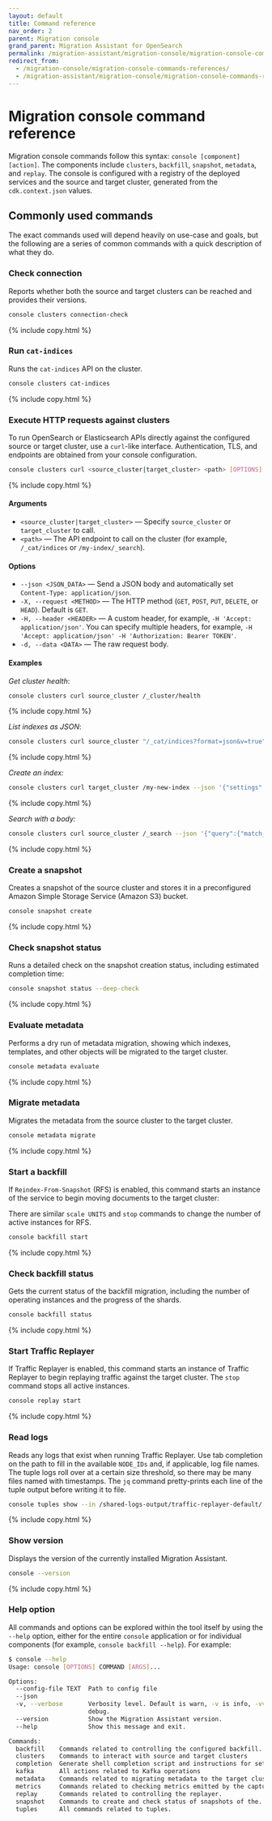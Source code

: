```yaml
---
layout: default
title: Command reference
nav_order: 2
parent: Migration console
grand_parent: Migration Assistant for OpenSearch
permalink: /migration-assistant/migration-console/migration-console-command-reference/
redirect_from:
  - /migration-console/migration-console-commands-references/
  - /migration-assistant/migration-console/migration-console-commands-references/
---
```


# Migration console command reference

Migration console commands follow this syntax: `console [component] [action]`. The components include `clusters`, `backfill`, `snapshot`, `metadata`, and `replay`. The console is configured with a registry of the deployed services and the source and target cluster, generated from the `cdk.context.json` values.

## Commonly used commands

The exact commands used will depend heavily on use-case and goals, but the following are a series of common commands with a quick description of what they do.

### Check connection

Reports whether both the source and target clusters can be reached and provides their versions.

```sh
console clusters connection-check
```
{% include copy.html %}

### Run `cat-indices`

Runs the `cat-indices` API on the cluster.

```sh
console clusters cat-indices
```
{% include copy.html %}

### Execute HTTP requests against clusters

To run OpenSearch or Elasticsearch APIs directly against the configured source or target cluster, use a `curl`-like interface. Authentication, TLS, and endpoints are obtained from your console configuration.

```sh
console clusters curl <source_cluster|target_cluster> <path> [OPTIONS]
```
{% include copy.html %}

#### Arguments

* `<source_cluster|target_cluster>` — Specify `source_cluster` or `target_cluster` to call.
* `<path>` — The API endpoint to call on the cluster (for example, `/_cat/indices` or `/my-index/_search`).

#### Options

* `--json <JSON_DATA>` — Send a JSON body and automatically set `Content-Type: application/json`.
* `-X, --request <METHOD>` — The HTTP method (`GET`, `POST`, `PUT`, `DELETE`, or `HEAD`). Default is `GET`.
* `-H, --header <HEADER>` — A custom header, for example, `-H 'Accept: application/json'`. You can specify multiple headers, for example, `-H 'Accept: application/json' -H 'Authorization: Bearer TOKEN'`.
* `-d, --data <DATA>` — The raw request body.

#### Examples

*Get cluster health*:

```sh
console clusters curl source_cluster /_cluster/health
```
{% include copy.html %}

*List indexes as JSON*:

```sh
console clusters curl source_cluster "/_cat/indices?format=json&v=true"
```
{% include copy.html %}

*Create an index:*

```sh
console clusters curl target_cluster /my-new-index --json '{"settings":{"number_of_shards":3,"number_of_replicas":1}}'
```
{% include copy.html %}

*Search with a body:*

```sh
console clusters curl source_cluster /_search --json '{"query":{"match_all":{}}}'
```
{% include copy.html %}


### Create a snapshot

Creates a snapshot of the source cluster and stores it in a preconfigured Amazon Simple Storage Service (Amazon S3) bucket.

```sh
console snapshot create
```
{% include copy.html %}

### Check snapshot status

Runs a detailed check on the snapshot creation status, including estimated completion time:

```sh
console snapshot status --deep-check
```

{% include copy.html %}

### Evaluate metadata

Performs a dry run of metadata migration, showing which indexes, templates, and other objects will be migrated to the target cluster.

```sh
console metadata evaluate
```

{% include copy.html %}

### Migrate metadata

Migrates the metadata from the source cluster to the target cluster.

```sh
console metadata migrate
```

{% include copy.html %}

### Start a backfill

If `Reindex-From-Snapshot` (RFS) is enabled, this command starts an instance of the service to begin moving documents to the target cluster:

There are similar `scale UNITS` and `stop` commands to change the number of active instances for RFS.


```sh
console backfill start
```
{% include copy.html %}

### Check backfill status

Gets the current status of the backfill migration, including the number of operating instances and the progress of the shards.

```sh
console backfill status
```
{% include copy.html %}

### Start Traffic Replayer

If Traffic Replayer is enabled, this command starts an instance of Traffic Replayer to begin replaying traffic against the target cluster.
The `stop` command stops all active instances.

```sh
console replay start
```
{% include copy.html %}

### Read logs

Reads any logs that exist when running Traffic Replayer. Use tab completion on the path to fill in the available `NODE_IDs` and, if applicable, log file names. The tuple logs roll over at a certain size threshold, so there may be many files named with timestamps. The `jq` command pretty-prints each line of the tuple output before writing it to file.

```sh
console tuples show --in /shared-logs-output/traffic-replayer-default/[NODE_ID]/tuples/console.log | jq > readable_tuples.json
```
{% include copy.html %}

### Show version

Displays the version of the currently installed Migration Assistant.

```sh
console --version
```
{% include copy.html %}

### Help option

All commands and options can be explored within the tool itself by using the `--help` option, either for the entire `console` application or for individual components (for example, `console backfill --help`). For example:

```sh
$ console --help
Usage: console [OPTIONS] COMMAND [ARGS]...

Options:
  --config-file TEXT  Path to config file
  --json
  -v, --verbose       Verbosity level. Default is warn, -v is info, -vv is
                      debug.
  --version           Show the Migration Assistant version.
  --help              Show this message and exit.

Commands:
  backfill    Commands related to controlling the configured backfill...
  clusters    Commands to interact with source and target clusters
  completion  Generate shell completion script and instructions for setup.
  kafka       All actions related to Kafka operations
  metadata    Commands related to migrating metadata to the target cluster.
  metrics     Commands related to checking metrics emitted by the capture...
  replay      Commands related to controlling the replayer.
  snapshot    Commands to create and check status of snapshots of the...
  tuples      All commands related to tuples.
```
